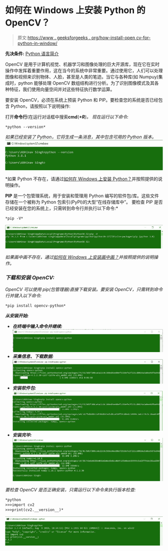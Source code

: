 # 如何在 Windows 上安装 Python 的 OpenCV？

> 原文:[https://www . geeksforgeeks . org/how-install-open cv-for-python-in-window/](https://www.geeksforgeeks.org/how-to-install-opencv-for-python-in-windows/)

**先决条件:** [Python 语言简介](https://www.geeksforgeeks.org/python-language-introduction/)

OpenCV 是用于计算机视觉、机器学习和图像处理的巨大开源库，现在它在实时操作中发挥着重要作用，这在当今的系统中非常重要。通过使用它，人们可以处理图像和视频来识别物体、人脸，甚至是人类的笔迹。当它与各种库(如 Numpuy)集成时，python 能够处理 OpenCV 数组结构进行分析。为了识别图像模式及其各种特征，我们使用向量空间并对这些特征执行数学运算。

要安装 OpenCV，必须在系统上预装 Python 和 PIP。要检查您的系统是否已经包含 Python，请按照以下说明操作:

打开**命令行**(在运行对话框中搜索**cmd**(<link rel="stylesheet" href="https://maxcdn.bootstrapcdn.com/font-awesome/4.6.1/css/font-awesome.min.css">***+R**)。
现在运行以下命令:*

```
*python --version* 
```

*如果已经安装了 Python，它将生成一条消息，其中包含可用的 Python 版本。
![python-version-check-windows](img/f043c863fd321148a5b2fceda1b1111c.png)*

*如果 Python 不存在，请通过[如何在 Windows 上安装 Python？](https://www.geeksforgeeks.org/how-to-install-python-on-windows/)并按照提供的说明操作。

**PIP** 是一个包管理系统，用于安装和管理用 Python 编写的软件包/库。这些文件存储在一个被称为 Python 包索引(PyPI)的大型“在线存储库中”。
要检查 PIP 是否已经安装在您的系统上，只需转到命令行并执行以下命令:*

```
*pip -V*
```

*![Verification of pip](img/34ad4224f5102abd1c856b42b0e052af.png)*

*如果画中画不存在，通过[如何在 Windows 上安装画中画？](https://www.geeksforgeeks.org/how-to-install-pip-on-windows/)并按照提供的说明操作。*

### *下载和安装 OpenCV:*

*OpenCV 可以使用 pip(包管理器)直接下载安装。要安装 OpenCV，只需转到命令行并键入以下命令:*

```
*pip install opencv-python*
```

***从安装开始:***

*   ***在终端中输入命令并继续:**
    ![Getting-Started](img/ddbd69d7e472367725ccda396f62625e.png)*
*   ***采集信息、下载数据:**
    ![Downloading-Data-for-OpenCV](img/8777472c7ca0ec65b67a29a5deaaf953.png)*
*   ***安装软件包:**
    ![Installing-Packages-OpenCV](img/86ab626a8eda0c823131a5541afdb636.png)*
*   ***安装完毕:**
    ![Finishing-Installation-OpenCV](img/0e7aa3f4121b30cc6d4493a18b997f77.png)*

*要检查 OpenCV 是否正确安装，只需运行以下命令来执行版本检查:*

```
*python
>>>import cv2
>>>print(cv2.__version__)* 
```

*![OpenCV-Verification](img/091eb13b4374c13cc6eb063d4c6a4a77.png)*